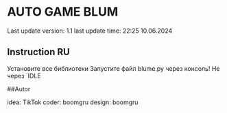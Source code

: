 # AUTO GAME BLUM 

Last update version: 1.1
last update time: 22:25 10.06.2024

## Instruction RU

Установите все библиотеки
Запустите файл blume.py через консоль! Не через `IDLE  

##Autor

idea: TikTok
coder: boomgru 
design: boomgru
